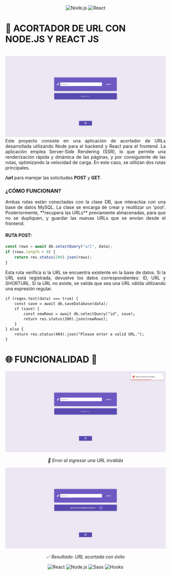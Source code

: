 <p align="center">
  <img src="https://img.shields.io/badge/Node.js-339933?style=flat&logo=node.js&logoColor=white" alt="Node.js" />
  <img src="https://img.shields.io/badge/React-61DAFB?style=flat&logo=react&logoColor=black" alt="React" />
</p>

# 🚀 **ACORTADOR DE URL CON NODE.JS Y REACT JS** 

<br>

<img src="https://github.com/matias-romoli/short-url/blob/main/home" alt="Home"/>

<div align="justify">
Este proyecto consiste en una aplicación de acortador de URLs desarrollada utilizando Node para el backend y React para el frontend. La aplicación emplea Server-Side Rendering (SSR), lo que permite una renderización rápida y dinámica de las páginas, y por consiguiente de las rutas, optimizando la velocidad de carga. En este caso, se utilizan dos rutas principales.
</div>    

**/url** para manejar las solicitudes **POST** y **GET**.

### **¿CÓMO FUNCIONAN?**

<div align="justify">
Ambas rutas están conectadas con la clase DB, que interactúa con una base de datos MySQL. La clase se encarga de crear y reutilizar un 'pool'. Posteriormente, **recupera las URLs** previamente almacenadas, para que no se dupliquen, y guardar las nuevas URLs que se envían desde el frontend. 
</div>       

#### **RUTA POST:**

```javascript
const rows = await db.selectQuery("url", data);
if (rows.length > 0) {
    return res.status(200).json(rows);
}
```

<div align="justify">
Esta ruta verifica si la URL se encuentra existente en la base de datos. Si la URL está registrada, devuelve los datos correspondientes: ID, URL y SHORTURL. Si la URL no existe, se valida que sea una URL válida utilizando una expresión regular.
</div>    

```
if (regex.test(data) === true) {
    const save = await db.saveDatabase(data);
    if (save) {
        const newRows = await db.selectQuery("id", save);
        return res.status(200).json(newRows);
    }
} else {
    return res.status(404).json("Please enter a valid URL.");
}
```
# 🌐 **FUNCIONALIDAD** 🔗

<p align="center">
  <img src="https://github.com/matias-romoli/short-url/blob/main/error" alt="Error"/>
</p>
<p align="center" style="font-size: 14px; font-style: italic;">🔴 Error al ingresar una URL inválida</p>

<p align="center">
  <img src="https://github.com/matias-romoli/short-url/blob/main/result" alt="Resultado"/>
</p>
<p align="center" style="font-size: 14px; font-style: italic;">✅ Resultado: URL acortada con éxito</p>

<p align="center">
  <img src="https://img.shields.io/badge/React-61DAFB?style=flat&logo=react&logoColor=black" alt="React" />
  <img src="https://img.shields.io/badge/Node.js-339933?style=flat&logo=node.js&logoColor=white" alt="Node.js" />
  <img src="https://img.shields.io/badge/Sass-CC6699?style=flat&logo=sass&logoColor=white" alt="Sass" />
  <img src="https://img.shields.io/badge/Hooks-61DAFB?style=flat&logo=react&logoColor=black" alt="Hooks" />
</p>

